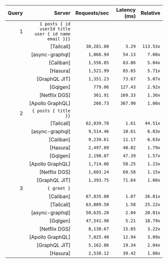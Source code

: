 <!-- PERFORMANCE_RESULTS_START -->

| Query | Server | Requests/sec | Latency (ms) | Relative |
|-------:|--------:|--------------:|--------------:|---------:|
| 1 | `{ posts { id userId title user { id name email }}}` |
|| [Tailcall] | `30,281.00` | `3.29` | `113.53x` |
|| [async-graphql] | `1,866.94` | `54.13` | `7.00x` |
|| [Caliban] | `1,556.85` | `63.86` | `5.84x` |
|| [Hasura] | `1,521.99` | `65.65` | `5.71x` |
|| [GraphQL JIT] | `1,351.23` | `73.67` | `5.07x` |
|| [Gqlgen] | `779.06` | `127.43` | `2.92x` |
|| [Netflix DGS] | `361.91` | `169.33` | `1.36x` |
|| [Apollo GraphQL] | `266.73` | `367.90` | `1.00x` |
| 2 | `{ posts { title }}` |
|| [Tailcall] | `62,039.70` | `1.61` | `44.51x` |
|| [async-graphql] | `9,514.46` | `10.61` | `6.83x` |
|| [Caliban] | `9,239.61` | `11.17` | `6.63x` |
|| [Hasura] | `2,497.09` | `40.02` | `1.79x` |
|| [Gqlgen] | `2,190.07` | `47.39` | `1.57x` |
|| [Apollo GraphQL] | `1,714.06` | `58.25` | `1.23x` |
|| [Netflix DGS] | `1,603.24` | `69.58` | `1.15x` |
|| [GraphQL JIT] | `1,393.75` | `71.64` | `1.00x` |
| 3 | `{ greet }` |
|| [Caliban] | `67,835.00` | `1.07` | `26.81x` |
|| [Tailcall] | `63,809.50` | `1.58` | `25.22x` |
|| [async-graphql] | `50,635.20` | `2.04` | `20.01x` |
|| [Gqlgen] | `47,541.90` | `5.21` | `18.79x` |
|| [Netflix DGS] | `8,138.67` | `15.05` | `3.22x` |
|| [Apollo GraphQL] | `7,825.48` | `12.94` | `3.09x` |
|| [GraphQL JIT] | `5,162.86` | `19.34` | `2.04x` |
|| [Hasura] | `2,530.12` | `39.42` | `1.00x` |

<!-- PERFORMANCE_RESULTS_END -->

